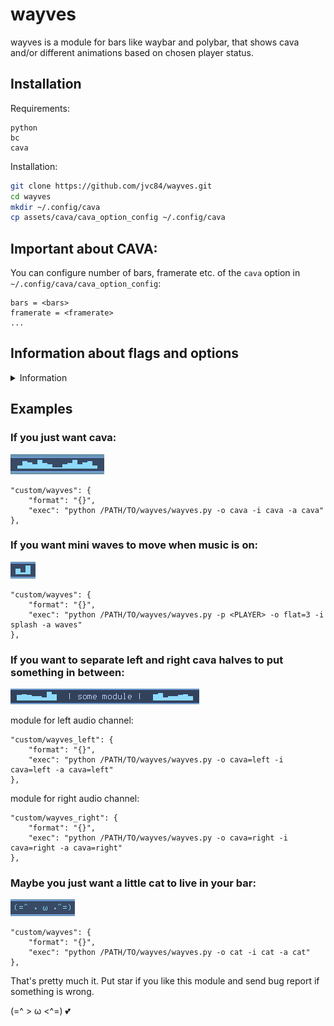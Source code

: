 # wayves

wayves is a module for bars like waybar and polybar, that shows cava and/or different animations based on chosen player status.

## Installation

Requirements:

```
python
bc
cava
```

Installation:

```bash
git clone https://github.com/jvc84/wayves.git
cd wayves
mkdir ~/.config/cava
cp assets/cava/cava_option_config ~/.config/cava
```

## Important about CAVA:

You can configure number of bars, framerate etc. of the ```cava``` option in ```~/.config/cava/cava_option_config```:

```
bars = <bars>
framerate = <framerate>
...
```

 
## Information about flags and options
<details>
<summary>Information</summary>
 
Use ```python /PATH/TO/wayves/wayves.py --help``` to read about flags and options.

```
Usage:
    
    python /path/to/wayves/wayves.py [--off <OPTION>] [--inactive <OPTION>] [--active <OPTION>] [--player PLAYER]

Animation flags:

    -h, --help                   -    displays this help end exit
    -p, --player <PLAYER>        -    player whit activity will be represented by this module    
(Unnecessary if all other flag have same value. You can get names of active players by command 'playerctl -l')    
    -o, --off  <OPTION>          -    scripts, that shows whe player is down. 'cat' by default
    -i, --inactive   <OPTION>    -    scripts, that shows when player is up, but music is on pause. 'splash' by default
    -a, --active  <OPTION>       -    scripts, that shows whe player is up, and music is playing. 'cava' by default

Options:

    cat                 -    ASCII cat animations
    info                -    'no sound'/'sound'
    splash              -    some different animations of 3 bars
    waves               -    scripts of 3 bars moving up and down
    cava[=SECTION]      -    dynamic waves, that depend on sound. Requires cava
                             available SECTIONS: left, right, all. SECTION=all by default
    empty[=NUM]         -    shows NUM spaces. NUM=0 by default
    flat[=NUM]          -    shows NUM '▁'. NUM=16 by default
    
Cava config:
    
    In config you can configure number of bars and frame rate (and other stuff)
    Config path         -    $HOME/.config/cava/cava_option_config    
```
</details>

## Examples

### If you just want cava:

![plot](.doc/images/cava_example.png)

```
"custom/wayves": {
    "format": "{}",
    "exec": "python /PATH/TO/wayves/wayves.py -o cava -i cava -a cava"
},
```

### If you want mini waves to move when music is on:

![plot](.doc/images/waves_example.png)

```
"custom/wayves": {
    "format": "{}",
    "exec": "python /PATH/TO/wayves/wayves.py -p <PLAYER> -o flat=3 -i splash -a waves"
},
```

### If you want to separate left and right cava halves to put something in between:

![plot](.doc/images/double_cava_example.png)

module for left audio channel:

```
"custom/wayves_left": {
    "format": "{}",
    "exec": "python /PATH/TO/wayves/wayves.py -o cava=left -i cava=left -a cava=left"
},
```

module for right audio channel:

```
"custom/wayves_right": {
    "format": "{}",
    "exec": "python /PATH/TO/wayves/wayves.py -o cava=right -i cava=right -a cava=right"
},
```

### Maybe you just want a little cat to live in your bar:

![plot](.doc/images/cat_example.png)

```
"custom/wayves": {
    "format": "{}",
    "exec": "python /PATH/TO/wayves/wayves.py -o cat -i cat -a cat"
},

```

That's pretty much it. Put star if you like this module and send bug report if something is wrong.

(=^ > ω <^=) :two_hearts:

